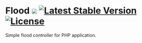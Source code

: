 Flood ![](https://travis-ci.org/atdrupal/make.svg?branch=master) [![Latest Stable Version](https://poser.pugx.org/go1/flood/v/stable.svg)](https://packagist.org/packages/go1/flood) [![License](https://poser.pugx.org/go1/flood/license)](https://packagist.org/packages/go1/flood)
====

Simple flood controller for PHP application.
